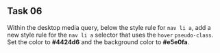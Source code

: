 ## Task 06
Within the desktop media query, below the style rule for `nav li a`, add a new style rule for the `nav li a` selector that uses the `hover` `pseudo-class`. Set the color to   **#4424d6** and the background color to **#e5e0fa**. 